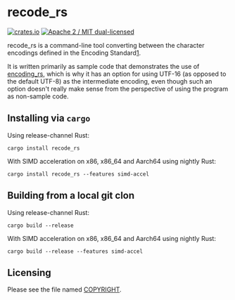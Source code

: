 # recode_rs

[![crates.io](https://meritbadge.herokuapp.com/recode_rs)](https://crates.io/crates/recode_rs)
[![Apache 2 / MIT dual-licensed](https://img.shields.io/badge/license-Apache%202%20%2F%20MIT-blue.svg)](https://github.com/hsivonen/recode_rs/blob/master/COPYRIGHT)

recode_rs is a command-line tool converting between the character encodings
defined in the Encoding Standard[1].

It is written primarily as sample code that demonstrates the use of
[encoding_rs][2], which is why it has an option for using UTF-16 (as opposed
to the default UTF-8) as the intermediate encoding, even though such an option
doesn't really make sense from the perspective of using the program as
non-sample code.

[1]: https://encoding.spec.whatwg.org/
[2]: https://github.com/hsivonen/encoding_rs

## Installing via `cargo`

Using release-channel Rust:
```
cargo install recode_rs
```

With SIMD acceleration on x86, x86_64 and Aarch64 using nightly Rust:
```
cargo install recode_rs --features simd-accel
```

## Building from a local git clon

Using release-channel Rust:
```
cargo build --release
```

With SIMD acceleration on x86, x86_64 and Aarch64 using nightly Rust:
```
cargo build --release --features simd-accel
```

## Licensing

Please see the file named [COPYRIGHT][1].

[1]: https://github.com/hsivonen/recode_rs/blob/master/COPYRIGHT
